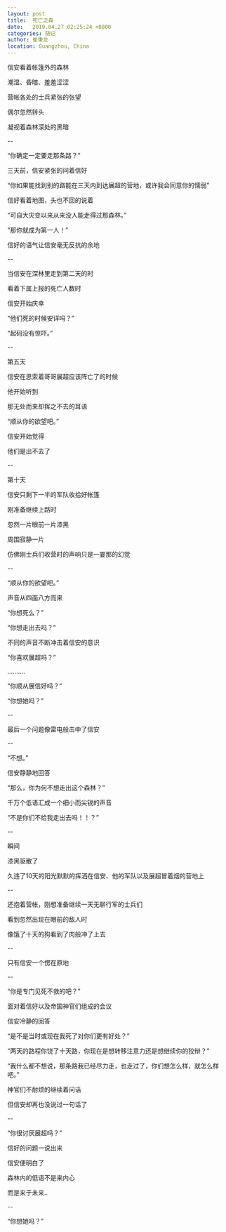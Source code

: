 ```yaml
---
layout: post
title:  死亡之森
date:   2019.04.27 02:25:24 +0800
categories: 随记
author: 崔秉龙
location: Guangzhou, China
---
```




信安看着帐篷外的森林

潮湿、昏暗、羞羞涩涩

营帐各处的士兵紧张的张望

偶尔忽然转头

凝视着森林深处的黑暗

--

“你确定一定要走那条路？”

三天前，信安紧张的问着信好

“你如果能找到别的路能在三天内到达展超的营地，或许我会同意你的懦弱”

信好看着地图，头也不回的说着

“可自大灾变以来从来没人能走得过那森林。”

“那你就成为第一人！”

信好的语气让信安毫无反抗的余地

--

当信安在深林里走到第二天的时

看着下属上报的死亡人数时

信安开始庆幸

“他们死的时候安详吗？”

“起码没有惊吓。”

--

第五天

信安在思索着哥哥展超应该阵亡了的时候

他开始听到

那无处而来却挥之不去的耳语

“顺从你的欲望吧。”

信安开始觉得

他们是出不去了

--

第十天

信安只剩下一半的军队收拾好帐篷

刚准备继续上路时

忽然一片眼前一片漆黑

周围寂静一片

仿佛刚士兵们收营时的声响只是一霎那的幻觉

--

“顺从你的欲望吧。”

声音从四面八方而来

“你想死么？”

“你想走出去吗？”

不同的声音不断冲击着信安的意识

“你喜欢展超吗？”

..........

“你顺从展信好吗？”

“你想她吗？”

--

最后一个问题像雷电般击中了信安

--

“不想。”

信安静静地回答

“那么，你为何不想走出这个森林？”

千万个低语汇成一个细小而尖锐的声音

“不是你们不给我走出去吗！！？”

--

瞬间

漆黑驱散了

久违了10天的阳光默默的挥洒在信安、他的军队以及展超冒着烟的营地上

--

还抱着营帐，刚想准备继续一天无聊行军的士兵们

看到忽然出现在眼前的敌人时

像饿了十天的狗看到了肉般冲了上去

--

只有信安一个愣在原地

--



“你是专门见死不救的吧？”

面对着信好以及帝国神官们组成的会议

信安冷静的回答

“是不是当时或现在我死了对你们更有好处？”

“两天的路程你饶了十天路，你现在是想转移注意力还是想继续你的狡辩？”

“我什么都不想说，那条路我已经尽力走，也走过了，你们想怎么样，就怎么样吧。”

神官们不耐烦的继续着问话

但信安却再也没说过一句话了

--

“你很讨厌展超吗？”

信好的问题一说出来

信安便明白了

森林内的低语不是来内心

而是来于未来..

--

“你想她吗？”
